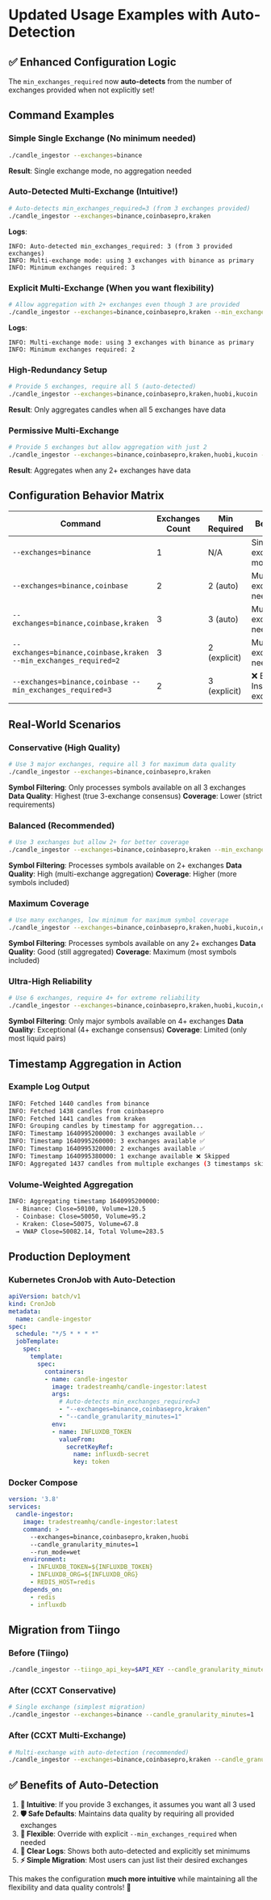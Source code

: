 # Updated Usage Examples with Auto-Detection

## ✅ **Enhanced Configuration Logic**

The `min_exchanges_required` now **auto-detects** from the number of exchanges provided when not explicitly set!

## Command Examples

### **Simple Single Exchange** (No minimum needed)
```bash
./candle_ingestor --exchanges=binance
```
**Result**: Single exchange mode, no aggregation needed

### **Auto-Detected Multi-Exchange** (Intuitive!)
```bash
# Auto-detects min_exchanges_required=3 (from 3 exchanges provided)
./candle_ingestor --exchanges=binance,coinbasepro,kraken
```
**Logs**:
```
INFO: Auto-detected min_exchanges_required: 3 (from 3 provided exchanges)
INFO: Multi-exchange mode: using 3 exchanges with binance as primary
INFO: Minimum exchanges required: 3
```

### **Explicit Multi-Exchange** (When you want flexibility)
```bash
# Allow aggregation with 2+ exchanges even though 3 are provided
./candle_ingestor --exchanges=binance,coinbasepro,kraken --min_exchanges_required=2
```
**Logs**:
```
INFO: Multi-exchange mode: using 3 exchanges with binance as primary  
INFO: Minimum exchanges required: 2
```

### **High-Redundancy Setup**
```bash
# Provide 5 exchanges, require all 5 (auto-detected)
./candle_ingestor --exchanges=binance,coinbasepro,kraken,huobi,kucoin
```
**Result**: Only aggregates candles when all 5 exchanges have data

### **Permissive Multi-Exchange**
```bash
# Provide 5 exchanges but allow aggregation with just 2
./candle_ingestor --exchanges=binance,coinbasepro,kraken,huobi,kucoin --min_exchanges_required=2
```
**Result**: Aggregates when any 2+ exchanges have data

## Configuration Behavior Matrix

| Command | Exchanges Count | Min Required | Behavior |
|---------|----------------|--------------|----------|
| `--exchanges=binance` | 1 | N/A | Single exchange mode |
| `--exchanges=binance,coinbase` | 2 | 2 (auto) | Multi-exchange, need both |
| `--exchanges=binance,coinbase,kraken` | 3 | 3 (auto) | Multi-exchange, need all 3 |
| `--exchanges=binance,coinbase,kraken --min_exchanges_required=2` | 3 | 2 (explicit) | Multi-exchange, need 2+ |
| `--exchanges=binance,coinbase --min_exchanges_required=3` | 2 | 3 (explicit) | ❌ ERROR: Insufficient exchanges |

## Real-World Scenarios

### **Conservative (High Quality)**
```bash
# Use 3 major exchanges, require all 3 for maximum data quality
./candle_ingestor --exchanges=binance,coinbasepro,kraken
```
**Symbol Filtering**: Only processes symbols available on all 3 exchanges
**Data Quality**: Highest (true 3-exchange consensus)
**Coverage**: Lower (strict requirements)

### **Balanced (Recommended)**
```bash
# Use 3 exchanges but allow 2+ for better coverage
./candle_ingestor --exchanges=binance,coinbasepro,kraken --min_exchanges_required=2
```
**Symbol Filtering**: Processes symbols available on 2+ exchanges
**Data Quality**: High (multi-exchange aggregation)
**Coverage**: Higher (more symbols included)

### **Maximum Coverage**
```bash
# Use many exchanges, low minimum for maximum symbol coverage
./candle_ingestor --exchanges=binance,coinbasepro,kraken,huobi,kucoin,okx --min_exchanges_required=2
```
**Symbol Filtering**: Processes symbols available on any 2+ exchanges
**Data Quality**: Good (still aggregated)
**Coverage**: Maximum (most symbols included)

### **Ultra-High Reliability**
```bash
# Use 6 exchanges, require 4+ for extreme reliability
./candle_ingestor --exchanges=binance,coinbasepro,kraken,huobi,kucoin,okx --min_exchanges_required=4
```
**Symbol Filtering**: Only major symbols available on 4+ exchanges
**Data Quality**: Exceptional (4+ exchange consensus)
**Coverage**: Limited (only most liquid pairs)

## Timestamp Aggregation in Action

### **Example Log Output**
```bash
INFO: Fetched 1440 candles from binance
INFO: Fetched 1438 candles from coinbasepro
INFO: Fetched 1441 candles from kraken
INFO: Grouping candles by timestamp for aggregation...
INFO: Timestamp 1640995200000: 3 exchanges available ✅
INFO: Timestamp 1640995260000: 3 exchanges available ✅ 
INFO: Timestamp 1640995320000: 2 exchanges available ✅
INFO: Timestamp 1640995380000: 1 exchange available ❌ Skipped
INFO: Aggregated 1437 candles from multiple exchanges (3 timestamps skipped due to insufficient exchange coverage)
```

### **Volume-Weighted Aggregation**
```bash
INFO: Aggregating timestamp 1640995200000:
  - Binance: Close=50100, Volume=120.5
  - Coinbase: Close=50050, Volume=95.2  
  - Kraken: Close=50075, Volume=67.8
  → VWAP Close=50082.14, Total Volume=283.5
```

## Production Deployment

### **Kubernetes CronJob with Auto-Detection**
```yaml
apiVersion: batch/v1
kind: CronJob
metadata:
  name: candle-ingestor
spec:
  schedule: "*/5 * * * *"
  jobTemplate:
    spec:
      template:
        spec:
          containers:
          - name: candle-ingestor
            image: tradestreamhq/candle-ingestor:latest
            args:
              # Auto-detects min_exchanges_required=3
              - "--exchanges=binance,coinbasepro,kraken"
              - "--candle_granularity_minutes=1"
            env:
            - name: INFLUXDB_TOKEN
              valueFrom:
                secretKeyRef:
                  name: influxdb-secret
                  key: token
```

### **Docker Compose**
```yaml
version: '3.8'
services:
  candle-ingestor:
    image: tradestreamhq/candle-ingestor:latest
    command: >
      --exchanges=binance,coinbasepro,kraken,huobi
      --candle_granularity_minutes=1
      --run_mode=wet
    environment:
      - INFLUXDB_TOKEN=${INFLUXDB_TOKEN}
      - INFLUXDB_ORG=${INFLUXDB_ORG}
      - REDIS_HOST=redis
    depends_on:
      - redis
      - influxdb
```

## Migration from Tiingo

### **Before** (Tiingo)
```bash
./candle_ingestor --tiingo_api_key=$API_KEY --candle_granularity_minutes=1
```

### **After** (CCXT Conservative)
```bash
# Single exchange (simplest migration)
./candle_ingestor --exchanges=binance --candle_granularity_minutes=1
```

### **After** (CCXT Multi-Exchange)
```bash
# Multi-exchange with auto-detection (recommended)
./candle_ingestor --exchanges=binance,coinbasepro,kraken --candle_granularity_minutes=1
```

## ✅ **Benefits of Auto-Detection**

1. **🎯 Intuitive**: If you provide 3 exchanges, it assumes you want all 3 used
2. **🛡️ Safe Defaults**: Maintains data quality by requiring all provided exchanges
3. **🔧 Flexible**: Override with explicit `--min_exchanges_required` when needed
4. **📝 Clear Logs**: Shows both auto-detected and explicitly set minimums
5. **⚡ Simple Migration**: Most users can just list their desired exchanges

This makes the configuration **much more intuitive** while maintaining all the flexibility and data quality controls! 🚀

